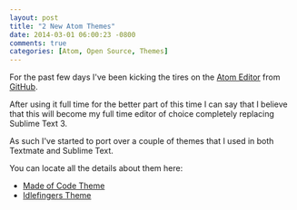 ```yaml
---
layout: post
title: "2 New Atom Themes"
date: 2014-03-01 06:00:23 -0800
comments: true
categories: [Atom, Open Source, Themes]
---
```


For the past few days I've been kicking the tires on the [Atom Editor](http://atom.io) from [GitHub](https://github.com).

After using it full time for the better part of this time I can say that I believe that this will become my full time editor of choice completely replacing Sublime Text 3.

As such I've started to port over a couple of themes that I used in both Textmate and Sublime Text.

You can locate all the details about them here:

* [Made of Code Theme](https://atom.io/packages/made-of-code)
* [Idlefingers Theme](https://atom.io/packages/idlefingers)
